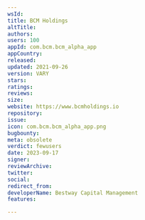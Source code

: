 ```yaml
---
wsId: 
title: BCM Holdings
altTitle: 
authors: 
users: 100
appId: com.bcm.bcm_alpha_app
appCountry: 
released: 
updated: 2021-09-26
version: VARY
stars: 
ratings: 
reviews: 
size: 
website: https://www.bcmholdings.io
repository: 
issue: 
icon: com.bcm.bcm_alpha_app.png
bugbounty: 
meta: obsolete
verdict: fewusers
date: 2023-09-17
signer: 
reviewArchive: 
twitter: 
social: 
redirect_from: 
developerName: Bestway Capital Management
features: 

---
```


